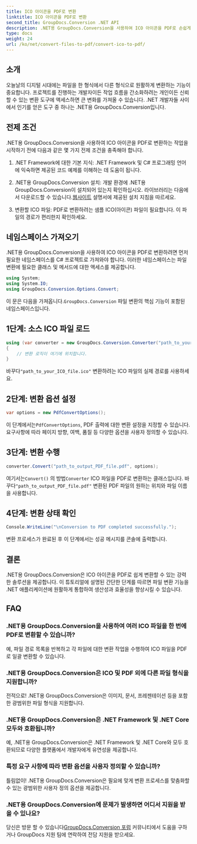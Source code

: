 ```yaml
---
title: ICO 아이콘을 PDF로 변환
linktitle: ICO 아이콘을 PDF로 변환
second_title: GroupDocs.Conversion .NET API
description: .NET용 GroupDocs.Conversion을 사용하여 ICO 아이콘을 PDF로 손쉽게 변환하세요. 이 튜토리얼에 설명된 간단한 단계를 통해 생산성을 높이세요.
type: docs
weight: 24
url: /ko/net/convert-files-to-pdf/convert-ico-to-pdf/
---
```

## 소개
오늘날의 디지털 시대에는 파일을 한 형식에서 다른 형식으로 원활하게 변환하는 기능이 중요합니다. 프로젝트를 진행하는 개발자이든 작업 흐름을 간소화하려는 개인이든 신뢰할 수 있는 변환 도구에 액세스하면 큰 변화를 가져올 수 있습니다. .NET 개발자들 사이에서 인기를 얻은 도구 중 하나는 .NET용 GroupDocs.Conversion입니다.
## 전제 조건
.NET용 GroupDocs.Conversion을 사용하여 ICO 아이콘을 PDF로 변환하는 작업을 시작하기 전에 다음과 같은 몇 가지 전제 조건을 충족해야 합니다.
1. .NET Framework에 대한 기본 지식: .NET Framework 및 C# 프로그래밍 언어에 익숙하면 제공된 코드 예제를 이해하는 데 도움이 됩니다.
   
2.  .NET용 GroupDocs.Conversion 설치: 개발 환경에 .NET용 GroupDocs.Conversion이 설치되어 있는지 확인하십시오. 라이브러리는 다음에서 다운로드할 수 있습니다.[웹사이트](https://releases.groupdocs.com/conversion/net/) 설명서에 제공된 설치 지침을 따르세요.
3. 변환할 ICO 파일: PDF로 변환하려는 샘플 ICO(아이콘) 파일이 필요합니다. 이 파일의 경로가 편리한지 확인하세요.

## 네임스페이스 가져오기
.NET용 GroupDocs.Conversion을 사용하여 ICO 아이콘을 PDF로 변환하려면 먼저 필요한 네임스페이스를 C# 프로젝트로 가져와야 합니다. 이러한 네임스페이스는 파일 변환에 필요한 클래스 및 메서드에 대한 액세스를 제공합니다.

```csharp
using System;
using System.IO;
using GroupDocs.Conversion.Options.Convert;
```
 이 문은 다음을 가져옵니다.`GroupDocs.Conversion` 파일 변환의 핵심 기능이 포함된 네임스페이스입니다.
## 1단계: 소스 ICO 파일 로드
```csharp
using (var converter = new GroupDocs.Conversion.Converter("path_to_your_ICO_file.ico"))
{
    // 변환 로직이 여기에 위치합니다.
}
```
 바꾸다`"path_to_your_ICO_file.ico"` 변환하려는 ICO 파일의 실제 경로를 사용하세요.
## 2단계: 변환 옵션 설정
```csharp
var options = new PdfConvertOptions();
```
 이 단계에서는`PdfConvertOptions`, PDF 출력에 대한 변환 설정을 지정할 수 있습니다. 요구사항에 따라 페이지 방향, 여백, 품질 등 다양한 옵션을 사용자 정의할 수 있습니다.
## 3단계: 변환 수행
```csharp
converter.Convert("path_to_output_PDF_file.pdf", options);
```
 여기서는`Convert()` 의 방법`Converter` ICO 파일을 PDF로 변환하는 클래스입니다. 바꾸다`"path_to_output_PDF_file.pdf"` 변환된 PDF 파일의 원하는 위치와 파일 이름을 사용합니다.
## 4단계: 변환 상태 확인
```csharp
Console.WriteLine("\nConversion to PDF completed successfully.");
```
변환 프로세스가 완료된 후 이 단계에서는 성공 메시지를 콘솔에 출력합니다.

## 결론
.NET용 GroupDocs.Conversion은 ICO 아이콘을 PDF로 쉽게 변환할 수 있는 강력한 솔루션을 제공합니다. 이 튜토리얼에 설명된 간단한 단계를 따르면 파일 변환 기능을 .NET 애플리케이션에 원활하게 통합하여 생산성과 효율성을 향상시킬 수 있습니다.
## FAQ
### .NET용 GroupDocs.Conversion을 사용하여 여러 ICO 파일을 한 번에 PDF로 변환할 수 있습니까?
예, 파일 경로 목록을 반복하고 각 파일에 대한 변환 작업을 수행하여 ICO 파일을 PDF로 일괄 변환할 수 있습니다.
### .NET용 GroupDocs.Conversion은 ICO 및 PDF 외에 다른 파일 형식을 지원합니까?
전적으로! .NET용 GroupDocs.Conversion은 이미지, 문서, 프레젠테이션 등을 포함한 광범위한 파일 형식을 지원합니다.
### .NET용 GroupDocs.Conversion은 .NET Framework 및 .NET Core 모두와 호환됩니까?
예, .NET용 GroupDocs.Conversion은 .NET Framework 및 .NET Core와 모두 호환되므로 다양한 플랫폼에서 개발자에게 유연성을 제공합니다.
### 특정 요구 사항에 따라 변환 옵션을 사용자 정의할 수 있습니까?
틀림없이! .NET용 GroupDocs.Conversion은 필요에 맞게 변환 프로세스를 맞춤화할 수 있는 광범위한 사용자 정의 옵션을 제공합니다.
### .NET용 GroupDocs.Conversion에 문제가 발생하면 어디서 지원을 받을 수 있나요?
 당신은 방문 할 수 있습니다[GroupDocs.Conversion 포럼](https://forum.groupdocs.com/c/conversion/11) 커뮤니티에서 도움을 구하거나 GroupDocs 지원 팀에 연락하여 전담 지원을 받으세요.